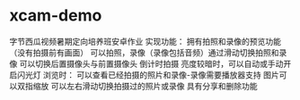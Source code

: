 # xcam-demo
字节西瓜视频暑期定向培养班安卓作业
实现功能：
拥有拍照和录像的预览功能（没有拍摄前有画面）
可以拍照，录像（录像包括音频）通过滑动切换拍照和录像
可以切换后置摄像头与前置摄像头
倒计时拍摄
亮度较暗时，可以自动或手动开启闪光灯
浏览时：
可以查看已经拍摄的照片和录像-录像需要播放器支持
图片可以双指缩放
可以左右滑动切换拍摄过的照片或录像
具有分享和删除功能

